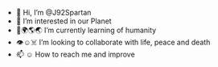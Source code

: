 - 👋 Hi, I’m @J92Spartan
- 👀 I’m interested in our Planet
- 🌱🌍🌎🌏 I’m currently learning of humanity
- 👁️☺️☠️ I’m looking to collaborate with life, peace and death
- 📫 ☺️ How to reach me and improve

<!---
J92Spartan/J92Spartan is a ✨ special ✨ repository because its `README.md` (this file) appears on your GitHub profile.
You can click the Preview link to take a look at your changes.
--->
